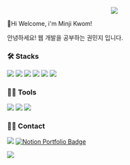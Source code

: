 <div align=center>
	<img src="https://capsule-render.vercel.app/api?type=waving&color=auto&height=200&section=header&text=MinJi%20Github!&fontSize=60" />	
</div>

👋Hi Welcome, i'm Minji Kwom!

안녕하세요! 웹 개발을 공부하는 권민지 입니다.


### 🛠️ Stacks
<img src="https://img.shields.io/badge/react-61DAFB?style=flat-square&logo=react&logoColor=white"/> <img src="https://img.shields.io/badge/JavaScript-F7DF1E?style=flat-square&logo=JavaScript&logoColor=white">  <img src="https://img.shields.io/badge/Python-3766AB?style=flat-square&logo=Python&logoColor=white"/> <img src="https://img.shields.io/badge/HTML-E34F26?style=flat-square&logo=HTML5&logoColor=white"> <img src="https://img.shields.io/badge/CSS-1572B6?style=flat-square&logo=CSS3&logoColor=white"> <img src="https://img.shields.io/badge/Java-007396?style=flat-square&logo=Java&logoColor=white"/>


### 💪🏻 Tools 

 <img src="https://img.shields.io/badge/Visual Studio Code-007ACC?style=flat-square&logo=Visual Studio Code&logoColor=white"/> <img src="https://img.shields.io/badge/GitHub-181717?style=flat-square&logo=GitHub&logoColor=white"/> <img src="https://img.shields.io/badge/Eclipse IDE-2C2255?style=flat-square&logo=Eclipse IDE&logoColor=white"/>


### 🤙🏻 Contact

<a href="mailto:judy5825@gmail.com" target="_blank"><img src="https://img.shields.io/badge/judy5825@gmail.com-EA4335?style=flat-square&logo=Gmail&logoColor=white"></a>  [![Notion Portfolio Badge](https://img.shields.io/badge/Notion-000000?style=flat-square&logo=Notion&logoColor=white&link=https://joyous-pansy-314.notion.site/1612a809df194bb892e7dc0f4947c300)](https://shared-capybara-de0.notion.site/a0b3486c0ad948af844c24f78c0370d4?pvs=4)


<img src="https://github-readme-stats.vercel.app/api/top-langs/?username=mlnzlk&layout=compact">



  

<!--
**mlnzlk/mlnzlk** is a ✨ _special_ ✨ repository because its `README.md` (this file) appears on your GitHub profile.

Here are some ideas to get you started:

- 🔭 I’m currently working on ...
- 🌱 I’m currently learning ...
- 👯 I’m looking to collaborate on ...
- 🤔 I’m looking for help with ...
- 💬 Ask me about ...
- 📫 How to reach me: ...
- 😄 Pronouns: ...
- ⚡ Fun fact: ...
-->
